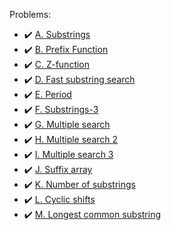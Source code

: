 Problems:
- :heavy_check_mark: [A. Substrings](https://codeforces.com/group/QmrArgR1Jp/contest/306742/problem/A)
- :heavy_check_mark: [B. Prefix Function](https://codeforces.com/group/QmrArgR1Jp/contest/306742/problem/B)
- :heavy_check_mark: [C. Z-function](https://codeforces.com/group/QmrArgR1Jp/contest/306742/problem/C)
- :heavy_check_mark: [D. Fast substring search](https://codeforces.com/group/QmrArgR1Jp/contest/306742/problem/D)
- :heavy_check_mark: [E. Period](https://codeforces.com/group/QmrArgR1Jp/contest/306742/problem/E)
- :heavy_check_mark: [F. Substrings-3](https://codeforces.com/group/QmrArgR1Jp/contest/306742/problem/F)
- :heavy_check_mark: [G. Multiple search](https://codeforces.com/group/QmrArgR1Jp/contest/306742/problem/G)
- :heavy_check_mark: [H. Multiple search 2](https://codeforces.com/group/QmrArgR1Jp/contest/306742/problem/H)
- :heavy_check_mark: [I. Multiple search 3](https://codeforces.com/group/QmrArgR1Jp/contest/306742/problem/I)
- :heavy_check_mark: [J. Suffix array](https://codeforces.com/group/QmrArgR1Jp/contest/306742/problem/J)
- :heavy_check_mark: [K. Number of substrings](https://codeforces.com/group/QmrArgR1Jp/contest/306742/problem/K)
- :heavy_check_mark: [L. Cyclic shifts](https://codeforces.com/group/QmrArgR1Jp/contest/306742/problem/L)
- :heavy_check_mark: [M. Longest common substring](https://codeforces.com/group/QmrArgR1Jp/contest/306742/problem/M)
